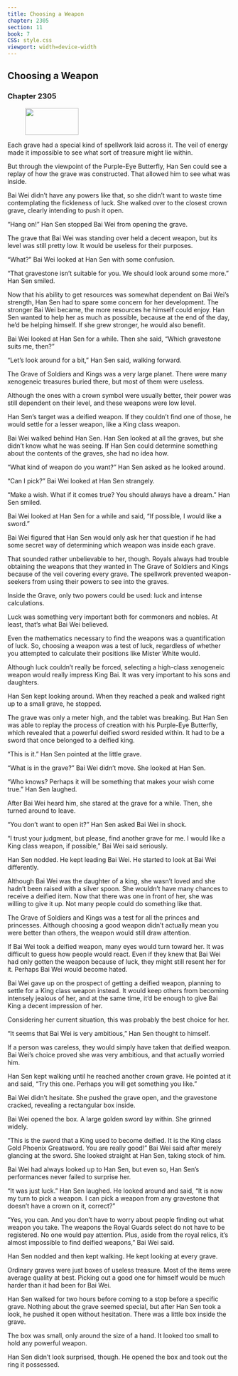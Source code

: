 ```yaml
---
title: Choosing a Weapon
chapter: 2305
section: 11
book: 7
CSS: style.css
viewport: width=device-width
---
```


## Choosing a Weapon

### Chapter 2305

<figure>
	<img src="../Images/gem.gif" alt="" id="gem" width="120" height="60" />
</figure>

Each grave had a special kind of spellwork laid across it. The veil of energy made it impossible to see what sort of treasure might lie within.

But through the viewpoint of the Purple-Eye Butterfly, Han Sen could see a replay of how the grave was constructed. That allowed him to see what was inside.

Bai Wei didn’t have any powers like that, so she didn’t want to waste time contemplating the fickleness of luck. She walked over to the closest crown grave, clearly intending to push it open.

“Hang on!” Han Sen stopped Bai Wei from opening the grave.

The grave that Bai Wei was standing over held a decent weapon, but its level was still pretty low. It would be useless for their purposes.

“What?” Bai Wei looked at Han Sen with some confusion.

“That gravestone isn’t suitable for you. We should look around some more.” Han Sen smiled.

Now that his ability to get resources was somewhat dependent on Bai Wei’s strength, Han Sen had to spare some concern for her development. The stronger Bai Wei became, the more resources he himself could enjoy. Han Sen wanted to help her as much as possible, because at the end of the day, he’d be helping himself. If she grew stronger, he would also benefit.

Bai Wei looked at Han Sen for a while. Then she said, “Which gravestone suits me, then?”

“Let’s look around for a bit,” Han Sen said, walking forward.

The Grave of Soldiers and Kings was a very large planet. There were many xenogeneic treasures buried there, but most of them were useless.

Although the ones with a crown symbol were usually better, their power was still dependent on their level, and these weapons were low level.

Han Sen’s target was a deified weapon. If they couldn’t find one of those, he would settle for a lesser weapon, like a King class weapon.

Bai Wei walked behind Han Sen. Han Sen looked at all the graves, but she didn’t know what he was seeing. If Han Sen could determine something about the contents of the graves, she had no idea how.

“What kind of weapon do you want?” Han Sen asked as he looked around.

“Can I pick?” Bai Wei looked at Han Sen strangely.

“Make a wish. What if it comes true? You should always have a dream.” Han Sen smiled.

Bai Wei looked at Han Sen for a while and said, “If possible, I would like a sword.”

Bai Wei figured that Han Sen would only ask her that question if he had some secret way of determining which weapon was inside each grave.

That sounded rather unbelievable to her, though. Royals always had trouble obtaining the weapons that they wanted in The Grave of Soldiers and Kings because of the veil covering every grave. The spellwork prevented weapon-seekers from using their powers to see into the graves.

Inside the Grave, only two powers could be used: luck and intense calculations.

Luck was something very important both for commoners and nobles. At least, that’s what Bai Wei believed.

Even the mathematics necessary to find the weapons was a quantification of luck. So, choosing a weapon was a test of luck, regardless of whether you attempted to calculate their positions like Mister White would.

Although luck couldn’t really be forced, selecting a high-class xenogeneic weapon would really impress King Bai. It was very important to his sons and daughters.

Han Sen kept looking around. When they reached a peak and walked right up to a small grave, he stopped.

The grave was only a meter high, and the tablet was breaking. But Han Sen was able to replay the process of creation with his Purple-Eye Butterfly, which revealed that a powerful deified sword resided within. It had to be a sword that once belonged to a deified king.

“This is it.” Han Sen pointed at the little grave.

“What is in the grave?” Bai Wei didn’t move. She looked at Han Sen.

“Who knows? Perhaps it will be something that makes your wish come true.” Han Sen laughed.

After Bai Wei heard him, she stared at the grave for a while. Then, she turned around to leave.

“You don’t want to open it?” Han Sen asked Bai Wei in shock.

“I trust your judgment, but please, find another grave for me. I would like a King class weapon, if possible,” Bai Wei said seriously.

Han Sen nodded. He kept leading Bai Wei. He started to look at Bai Wei differently.

Although Bai Wei was the daughter of a king, she wasn’t loved and she hadn’t been raised with a silver spoon. She wouldn’t have many chances to receive a deified item. Now that there was one in front of her, she was willing to give it up. Not many people could do something like that.

The Grave of Soldiers and Kings was a test for all the princes and princesses. Although choosing a good weapon didn’t actually mean you were better than others, the weapon would still draw attention.

If Bai Wei took a deified weapon, many eyes would turn toward her. It was difficult to guess how people would react. Even if they knew that Bai Wei had only gotten the weapon because of luck, they might still resent her for it. Perhaps Bai Wei would become hated.

Bai Wei gave up on the prospect of getting a deified weapon, planning to settle for a King class weapon instead. It would keep others from becoming intensely jealous of her, and at the same time, it’d be enough to give Bai King a decent impression of her.

Considering her current situation, this was probably the best choice for her.

“It seems that Bai Wei is very ambitious,” Han Sen thought to himself.

If a person was careless, they would simply have taken that deified weapon. Bai Wei’s choice proved she was very ambitious, and that actually worried him.

Han Sen kept walking until he reached another crown grave. He pointed at it and said, “Try this one. Perhaps you will get something you like.”

Bai Wei didn’t hesitate. She pushed the grave open, and the gravestone cracked, revealing a rectangular box inside.

Bai Wei opened the box. A large golden sword lay within. She grinned widely.

“This is the sword that a King used to become deified. It is the King class Gold Phoenix Greatsword. You are really good!” Bai Wei said after merely glancing at the sword. She looked straight at Han Sen, taking stock of him.

Bai Wei had always looked up to Han Sen, but even so, Han Sen’s performances never failed to surprise her.

“It was just luck.” Han Sen laughed. He looked around and said, “It is now my turn to pick a weapon. I can pick a weapon from any gravestone that doesn’t have a crown on it, correct?”

“Yes, you can. And you don’t have to worry about people finding out what weapon you take. The weapons the Royal Guards select do not have to be registered. No one would pay attention. Plus, aside from the royal relics, it’s almost impossible to find deified weapons,” Bai Wei said.

Han Sen nodded and then kept walking. He kept looking at every grave.

Ordinary graves were just boxes of useless treasure. Most of the items were average quality at best. Picking out a good one for himself would be much harder than it had been for Bai Wei.

Han Sen walked for two hours before coming to a stop before a specific grave. Nothing about the grave seemed special, but after Han Sen took a look, he pushed it open without hesitation. There was a little box inside the grave.

The box was small, only around the size of a hand. It looked too small to hold any powerful weapon.

Han Sen didn’t look surprised, though. He opened the box and took out the ring it possessed.